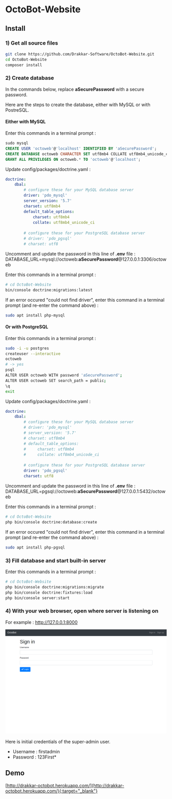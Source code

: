 # OctoBot-Website


## Install

### 1) Get all source files

```bash
git clone https://github.com/Drakkar-Software/OctoBot-Website.git
cd OctoBot-Website
composer install
```

### 2) Create database

In the commands below, replace **aSecurePassword** with a secure password.

Here are the steps to create the database, either with MySQL or with PostreSQL.


#### Either with MySQL

Enter this commands in a terminal prompt :
```sql
sudo mysql
CREATE USER 'octoweb'@'localhost' IDENTIFIED BY 'aSecurePassword';
CREATE DATABASE octoweb CHARACTER SET utf8mb4 COLLATE utf8mb4_unicode_ci;
GRANT ALL PRIVILEGES ON octoweb.* TO 'octoweb'@'localhost';
```

Update config/packages/doctrine.yaml :
```yaml
doctrine:
    dbal:
        # configure these for your MySQL database server
        driver: 'pdo_mysql'
        server_version: '5.7'
        charset: utf8mb4
        default_table_options:
            charset: utf8mb4
            collate: utf8mb4_unicode_ci

        # configure these for your PostgreSQL database server
        # driver: 'pdo_pgsql'
        # charset: utf8
```

Uncomment and update the password in this line of **.env** file :
DATABASE_URL=mysql://octoweb:**aSecurePassword**@127.0.0.1:3306/octoweb


Enter this commands in a terminal prompt :
```bash
# cd OctoBot-Website
bin/console doctrine:migrations:latest
```
If an error occured "could not find driver", enter this command in a terminal prompt (and re-enter the command above) :
```bash
sudo apt install php-mysql
```


#### Or with PostgreSQL

Enter this commands in a terminal prompt :
```bash
sudo -i -u postgres
createuser --interactive
octoweb
# -> yes
psql
ALTER USER octoweb WITH password 'aSecurePassword';
ALTER USER octoweb SET search_path = public;
\q
exit
```

Update config/packages/doctrine.yaml :
```yaml
doctrine:
    dbal:
        # configure these for your MySQL database server
        # driver: 'pdo_mysql'
        # server_version: '5.7'
        # charset: utf8mb4
        # default_table_options:
        #     charset: utf8mb4
        #     collate: utf8mb4_unicode_ci

        # configure these for your PostgreSQL database server
        driver: 'pdo_pgsql'
        charset: utf8
```

Uncomment and update the password in this line of **.env** file :
DATABASE_URL=pgsql://octoweb:**aSecurePassword**@127.0.0.1:5432/octoweb


Enter this commands in a terminal prompt :
```bash
# cd OctoBot-Website
php bin/console doctrine:database:create
```
If an error occured "could not find driver", enter this command in a terminal prompt (and re-enter the command above) :
```bash
sudo apt install php-pgsql
```


### 3) Fill database and start built-in server

Enter this commands in a terminal prompt :
```bash
# cd OctoBot-Website
php bin/console doctrine:migrations:migrate
php bin/console doctrine:fixtures:load
php bin/console server:start
```

### 4) With your web browser, open where server is listening on

For example : http://127.0.0.1:8000

![Alt text](doc/octobot_website_login.png?raw=true "OctoBot website login page")

Here is initial credentials of the super-admin user.
 - Username : firstadmin
 - Password : 123First*


## Demo

[http://drakkar-octobot.herokuapp.com/](http://drakkar-octobot.herokuapp.com/){:target="_blank"}
